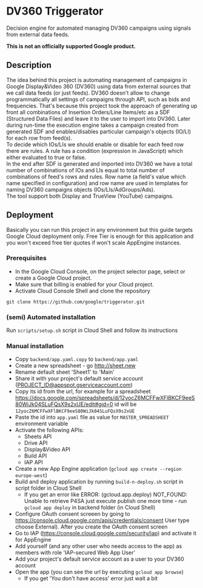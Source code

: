 # DV360 Triggerator 
Decision engine for automated managing DV360 campaigns using signals from external data feeds.

**This is not an officially supported Google product.**

## Description
The idea behind this project is automating management of campaigns in Google Display&Video 360 (DV360) using data from external sources that we call data feeds (or just feeds). DV360 doesn't allow to change programmatically all settings of campaigns through API, such as bids and frequencies. That's because this project took the approach of generating up front all combinations of Insertion Orders/Line Items/etc as a SDF (Structured Data Files) and leave it to the user to import into DV360. Later during run-time the execution engine takes a campaign created from generated SDF and enables/disables particular campaign's objects (IO/LI) for each row from feed(s).  
To decide which IOs/LIs we should enable or disable for each feed row there are rules. A rule has a condition (expression in JavaScript) which either evaluated to true or false.  
In the end after SDF is generated and imported into DV360 we have a total number of combinations of IOs and LIs equal to total number of combinations of feed's rows and rules. 
Row name (a field's value which name specified in configuration) and row name are used in templates for naming DV360 campaigns objects (IOs/LIs/AdGroups/Ads).  
The tool support both Display and TrueView (YouTube) campaigns.

## Deployment 

Basically you can run this project in any environment but this guide targets Google Cloud deployment only. Free Tier is enough for this application and you won't exceed free tier quotes if won't scale AppEngine instances.

### Prerequisites
* In the Google Cloud Console, on the project selector page, select or create a Google Cloud project.
* Make sure that billing is enabled for your Cloud project.
* Activate Cloud Console Shell and clone the repository
```
git clone https://github.com/google/triggerator.git
```

### (semi) Automated installation
Run `scripts/setup.sh` script in Cloud Shell and follow its instructions

### Manual installation
* Copy `backend/app.yaml.copy` to `backend/app.yaml`
* Create a new spreadsheet - go http://sheet.new
* Rename default sheet 'Sheet1' to 'Main'
* Share it with your project's default service account (PROJECT_ID@appspot.gserviceaccount.com)
* Copy its id from the url, for example for a spreadsheet
https://docs.google.com/spreadsheets/d/12yocZ6MCFFwXFlBKCF9eeS80WiJk04SLuFQsX9s2xUE/edit#gid=0
id will be `12yocZ6MCFFwXFlBKCF9eeS80WiJk04SLuFQsX9s2xUE`
* Paste the id into `app.yaml` file as value for `MASTER_SPREADSHEET` environment variable
* Activate the following APIs:
  * Sheets API
  * Drive API
  * Display&Video API
  * Build API
  * IAP API
* Create a new App Engine application (`gcloud app create --region europe-west`)
* Build and deploy application by running `build-n-deploy.sh` script in script folder in Cloud Shell
  * If you get an error like ERROR: (gcloud.app.deploy) NOT_FOUND: Unable to retrieve P4SA just execute publish one more time - run `gcloud app deploy` in backend folder (in Cloud Shell)
* Configure OAuth consent screeen by going to https://console.cloud.google.com/apis/credentials/consent
User type choose External). After you create the OAuth consent screen 
* Go to IAP (https://console.cloud.google.com/security/iap) and activate it for AppEngine 
* Add yourself (and any other user who needs access to the app) as members with role 'IAP-secured Web App User'
* Add your project's default service account as a user to your DV360 account
* Open the app (you can see the url by executing `gcloud app browse`)
  * If you get 'You don't have access' error just wait a bit